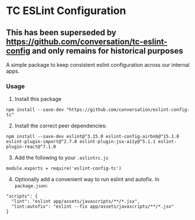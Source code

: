 # TC ESLint Configuration

## This has been superseded by https://github.com/conversation/tc-eslint-config and only remains for historical purposes

A simple package to keep consistent eslint configuration across our internal apps.

### Usage

1) Install this package
```
npm install --save-dev "https://github.com/conversation/eslint-config-tc"
```

2) Install the correct peer dependencies:
```
npm install --save-dev eslint@^3.15.0 eslint-config-airbnb@^15.1.0 eslint-plugin-import@^2.7.0 eslint-plugin-jsx-a11y@^5.1.1 eslint-plugin-react@^7.1.0
```

3) Add the following to your `.eslintrc.js`
```
module.exports = require('eslint-config-tc')
```

4) Optionally add a convenient way to run eslint and autofix. In `package.json`:
```
"scripts": {
  "lint": "eslint app/assets/javascripts/**/*.jsx",
  "lint:autofix": "eslint --fix app/assets/javascripts/**/*.jsx"
}
```
